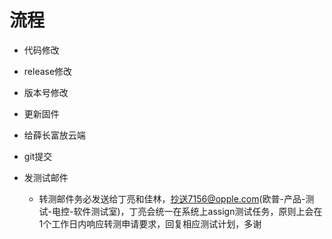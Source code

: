 # 流程

* 代码修改

* release修改

* 版本号修改

* 更新固件

* 给薛长富放云端

* git提交

* 发测试邮件

  * 转测邮件务必发送给丁亮和佳林，抄送7156@opple.com(欧普-产品-测试-电控-软件测试室)，丁亮会统一在系统上assign测试任务，原则上会在1个工作日内响应转测申请要求，回复相应测试计划，多谢
  
  
  